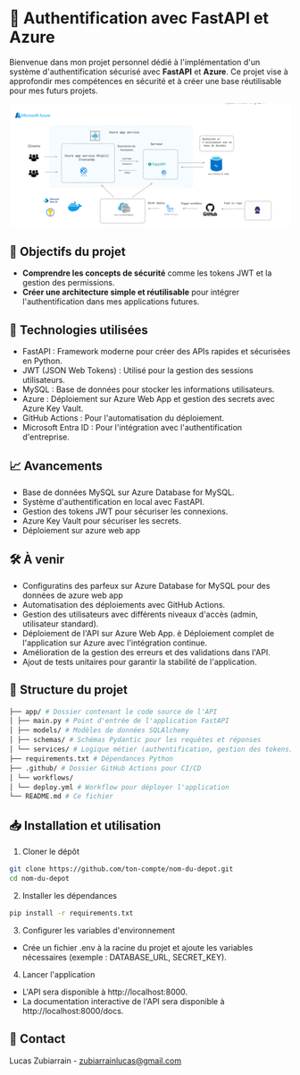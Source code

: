 # 🚀 Authentification avec FastAPI et Azure

Bienvenue dans mon projet personnel dédié à l'implémentation d'un système d'authentification sécurisé avec **FastAPI** et **Azure**.
Ce projet vise à approfondir mes compétences en sécurité et à créer une base réutilisable pour mes futurs projets.

![alt text](image.png)

## 📝 Objectifs du projet

- **Comprendre les concepts de sécurité** comme les tokens JWT et la gestion des permissions.
- **Créer une architecture simple et réutilisable** pour intégrer l'authentification dans mes applications futures.

## 🔧 Technologies utilisées

- FastAPI : Framework moderne pour créer des APIs rapides et sécurisées en Python.
- JWT (JSON Web Tokens) : Utilisé pour la gestion des sessions utilisateurs.
- MySQL : Base de données pour stocker les informations utilisateurs.
- Azure : Déploiement sur Azure Web App et gestion des secrets avec Azure Key Vault.
- GitHub Actions : Pour l'automatisation du déploiement.
- Microsoft Entra ID : Pour l'intégration avec l'authentification d'entreprise.

## 📈 Avancements

- Base de données MySQL sur Azure Database for MySQL.
- Système d'authentification en local avec FastAPI.
- Gestion des tokens JWT pour sécuriser les connexions.
- Azure Key Vault pour sécuriser les secrets.
- Déploiement sur azure web app

## 🛠 À venir
- Configuratins des parfeux sur Azure Database for MySQL pour des données de azure web app 
- Automatisation des déploiements avec GitHub Actions.
- Gestion des utilisateurs avec différents niveaux d'accès (admin, utilisateur standard).
- Déploiement de l'API sur Azure Web App.
  è Déploiement complet de l'application sur Azure avec l'intégration continue.
- Amélioration de la gestion des erreurs et des validations dans l'API.
- Ajout de tests unitaires pour garantir la stabilité de l'application.

## 📂 Structure du projet

```graphql
├── app/ # Dossier contenant le code source de l'API
│ ├── main.py # Point d'entrée de l'application FastAPI
│ ├── models/ # Modèles de données SQLAlchemy
│ ├── schemas/ # Schémas Pydantic pour les requêtes et réponses
│ └── services/ # Logique métier (authentification, gestion des tokens)
├── requirements.txt # Dépendances Python
├── .github/ # Dossier GitHub Actions pour CI/CD
│ └── workflows/
│ └── deploy.yml # Workflow pour déployer l'application
└── README.md # Ce fichier
```

## 📥 Installation et utilisation

1. Cloner le dépôt

```bash
git clone https://github.com/ton-compte/nom-du-depot.git
cd nom-du-depot
```

2. Installer les dépendances

```bash
pip install -r requirements.txt
```

3. Configurer les variables d'environnement

- Crée un fichier .env à la racine du projet et ajoute les variables nécessaires (exemple : DATABASE_URL, SECRET_KEY).

4. Lancer l'application

- L'API sera disponible à http://localhost:8000.
- La documentation interactive de l'API sera disponible à http://localhost:8000/docs.

## 📧 Contact

Lucas Zubiarrain - zubiarrainlucas@gmail.com
